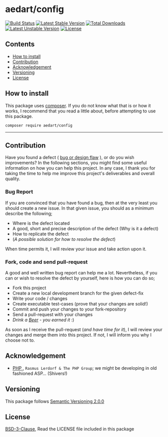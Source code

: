 # aedart/config

[![Build Status](https://travis-ci.org/aedart/config.svg?branch=master)](https://travis-ci.org/aedart/config)
[![Latest Stable Version](https://poser.pugx.org/aedart/config/v/stable)](https://packagist.org/packages/aedart/config)
[![Total Downloads](https://poser.pugx.org/aedart/config/downloads)](https://packagist.org/packages/aedart/config)
[![Latest Unstable Version](https://poser.pugx.org/aedart/config/v/unstable)](https://packagist.org/packages/aedart/config)
[![License](https://poser.pugx.org/aedart/config/license)](https://packagist.org/packages/aedart/config)

## Contents

* [How to install](#how-to-install)
* [Contribution](#contribution)
* [Acknowledgement](#acknowledgement)
* [Versioning](#versioning)
* [License](#license)

## How to install

This package uses [composer](https://getcomposer.org/). If you do not know what that is or how it works, I recommend that you read a little about, before attempting to use this package.

```console
composer require aedart/config
```

--------------------------

## Contribution

Have you found a defect ( [bug or design flaw](https://en.wikipedia.org/wiki/Software_bug) ), or do you wish improvements? In the following sections, you might find some useful information
on how you can help this project. In any case, I thank you for taking the time to help me improve this project's deliverables and overall quality.

### Bug Report

If you are convinced that you have found a bug, then at the very least you should create a new issue. In that given issue, you should as a minimum describe the following;

* Where is the defect located
* A good, short and precise description of the defect (Why is it a defect)
* How to replicate the defect
* (_A possible solution for how to resolve the defect_)

When time permits it, I will review your issue and take action upon it.

### Fork, code and send pull-request

A good and well written bug report can help me a lot. Nevertheless, if you can or wish to resolve the defect by yourself, here is how you can do so;

* Fork this project
* Create a new local development branch for the given defect-fix
* Write your code / changes
* Create executable test-cases (prove that your changes are solid!)
* Commit and push your changes to your fork-repository
* Send a pull-request with your changes
* _Drink a [Beer](https://en.wikipedia.org/wiki/Beer) - you earned it_ :)

As soon as I receive the pull-request (_and have time for it_), I will review your changes and merge them into this project. If not, I will inform you why I choose not to.

## Acknowledgement

* [ PHP ](http://php.net/), `Rasmus Lerdorf & The PHP Group`; we might be developing in old fashioned ASP… (Shivers!)


## Versioning

This package follows [Semantic Versioning 2.0.0](http://semver.org/)

## License

[BSD-3-Clause](http://spdx.org/licenses/BSD-3-Clause), Read the LICENSE file included in this package
